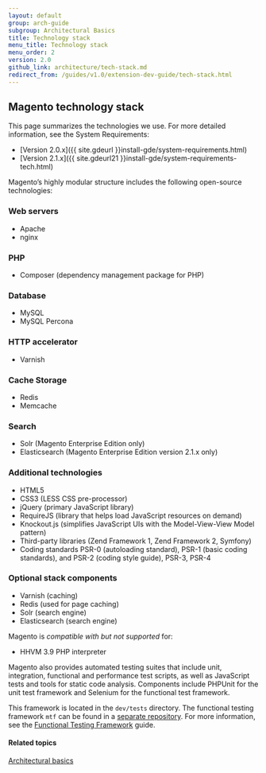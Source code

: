 ```yaml
---
layout: default
group: arch-guide
subgroup: Architectural Basics
title: Technology stack
menu_title: Technology stack
menu_order: 2
version: 2.0
github_link: architecture/tech-stack.md
redirect_from: /guides/v1.0/extension-dev-guide/tech-stack.html
---
```


## Magento technology stack
This page summarizes the technologies we use. For more detailed information, see the System Requirements:

*	[Version 2.0.x]({{ site.gdeurl }}install-gde/system-requirements.html)
*	[Version 2.1.x]({{ site.gdeurl21 }}install-gde/system-requirements-tech.html)

Magento’s highly modular structure includes the following open-source technologies:

### Web servers

*	Apache
*	nginx

### PHP
*	Composer (dependency management package for PHP)

### Database

*	MySQL
*	MySQL Percona

### HTTP accelerator

*	Varnish

### Cache Storage

*	Redis
*	Memcache

### Search

* Solr (Magento Enterprise Edition only)
* Elasticsearch (Magento Enterprise Edition version 2.1.x only)

### Additional technologies

*	HTML5
*	CSS3 (LESS CSS pre-processor)
*	jQuery (primary JavaScript library)
*	RequireJS (library that helps load JavaScript resources on demand)
*	Knockout.js (simplifies JavaScript UIs with the Model-View-View Model pattern)
*	Third-party libraries (Zend Framework 1, Zend Framework 2, Symfony)
*	Coding standards PSR-0 (autoloading standard), PSR-1 (basic coding standards), and PSR-2 (coding style guide), PSR-3, PSR-4

### Optional stack components

*	Varnish (caching)
*	Redis (used for page caching)
*	Solr (search engine)
*	Elasticsearch (search engine)

Magento is *compatible with but not supported* for:

*	HHVM 3.9 PHP interpreter 

Magento also provides automated testing suites that include unit, integration, functional and performance test scripts, as well as JavaScript tests and tools for static code analysis. Components include PHPUnit for the unit test framework and Selenium for the functional test framework. 

This framework is located in the `dev/tests` directory. The functional testing framework `mtf` can be found in a [separate repository](https://github.com/magento/mtf). For more information, see the [Functional Testing Framework]({{page.baseurl}}mtf/mtf_introduction.html) guide.

#### Related topics
<a href="{{page.baseurl}}architecture/archi_perspectives/ABasics_intro.html">Architectural basics</a>
